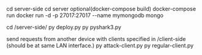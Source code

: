 cd server-side
cd server
optional(docker-compose build)
docker-compose run 
docker run -d -p 27017:27017 --name mymongodb mongo

cd /server-side/
py deploy.py
py pyshark3.py

send requests from another device with clients specified in /client-side (should be at same LAN interface.)
py attack-client.py
py regular-client.py